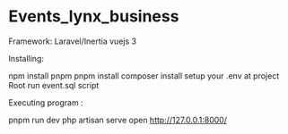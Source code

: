 # Events_lynx_business
Framework:
Laravel/Inertia
vuejs 3

Installing:

npm install pnpm
pnpm install 
composer install 
setup your .env at project Root
run event.sql script 

Executing program :

pnpm run dev
php artisan serve
open http://127.0.0.1:8000/
